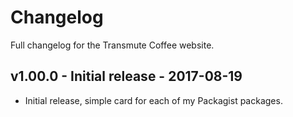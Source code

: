# Changelog

Full changelog for the Transmute Coffee website.

## v1.00.0 - Initial release - 2017-08-19

* Initial release, simple card for each of my Packagist packages.
